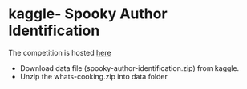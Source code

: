 # kaggle- Spooky Author Identification

The competition is hosted [here](https://www.kaggle.com/c/spooky-author-identification/)


- Download data file (spooky-author-identification.zip) from kaggle.
- Unzip the whats-cooking.zip into data folder
